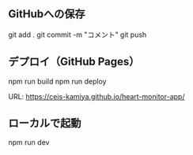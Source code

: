 ## GitHubへの保存
git add .
git commit -m "コメント"
git push

## デプロイ（GitHub Pages）
npm run build
npm run deploy

URL: https://ceis-kamiya.github.io/heart-monitor-app/

## ローカルで起動
npm run dev
